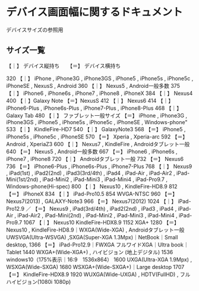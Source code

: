 デバイス画面幅に関するドキュメント
==================================================
デバイスサイズの参照用



サイズ一覧
--------------------------------------------------

【｜】 デバイス縦持ち　　【＝】 デバイス横持ち


320		【｜】 iPhone , iPhone3G , iPhone3GS , iPhone5 , iPhone5s , iPhone5c , iPhoneSE , NexusS , Android
360		【｜】 Nexus5 , Android一般多数
375		【｜】 iPhone6 , iPhone6s , iPhone7 , iPhone8 , iPhoneX
384		【｜】 Nexus4
400		【｜】Galaxy Note 【＝】NexusS
412		【｜】 Nexus6
414		【｜】 iPhone6-Plus , iPhone6s-Plus , iPhone7-Plus , iPhone8-Plus
468		【｜】 Galaxy Tab
480		【｜】 ファブレット一般サイズ
		【＝】 iPhone , iPhone3G , iPhone3GS , iPhone5 , iPhone5s , iPhone5c , iPhoneSE , Windows-phone"
533		【｜】 KindleFire-HD7
540		【｜】 GalaxyNote3
568		【＝】 iPhone5 , iPhone5s , iPhone5c , iPhoneSE
570		【＝】 Xperia , Xperia-arc
592		【＝】 Android , XperiaZ3
600		【｜】 Nexus7 , KindleFire , Androidタブレット一般
640		【＝】 Nexus5 , Android一般多数
667		【＝】 iPhone6 , iPhone6s , iPhone7 , iPhone8
720		【｜】 Androidタブレット一般
732		【＝】 Nexus6
736		【＝】 iPhone6-Plus , iPhone6s-Plus , iPhone7-Plus
768		【｜】 Nexus9 , iPad(1st) , iPad2(2nd) , iPad3(3rd/4th) , iPad4 , iPad-Air , iPad-Air2 , iPad-Mini(1st/2nd) ,
		iPad-Mini2 , iPad-Mini3 , iPad-Mini4 , iPad-Pro9.7 , Windows-phone(Hi-spec)
800		【｜】 Nexus10 , KindleFire-HD8.9
812		【＝】 iPhoneX
834		【｜】 iPad-Pro10.5
854		WVGA-NTSC
960		【＝】 Nexus7(2013) , GALAXY-Note3 
966		【＝】 Nexus7(2012) 
1024	【｜】 iPad-Pro12.9 ／
		【＝】 Nexus9 , iPad(3rd/4th) , iPad2(2nd) , iPad3 , iPad4 , iPad-Air ,
		iPad-Air2 , iPad-Mini(2nd) , iPad-Mini2 , iPad-Mini3 , iPad-Mini4 , iPad-Pro9.7
1067	【｜】 Nexus10 KindleFire-HDX8.9
1152	XGA+
1280	【＝】 Nexus10 , KindleFire-HD8.9｜WXGA(Wide-XGA) , Androidタブレット一般
		UWSVGA(Ultra-WSVGA) ,SXGA(Super-XGA 1.3Mpx)｜NetBook｜Small desktop,
1366	【＝】 iPad-Pro12.9｜FWXGA フルワイドXGA｜Ultra book｜Tablet
1440	WXGA+(Wide-XGA+) , ハイビジョン (地上デジタル)
1536	windows10（175%表示｜16:9　1536x864）
1600	UXGA(Ultra-XGA 1.9Mpx) , WSXGA(Wide-SXGA)
1680	WSXGA+(Wide-SXGA+)｜Large desktop
1707	【＝】 KindleFire-HDX8.9
1920	WUXGA(Wide-UXGA) , HDTV(FullHD) , フルハイビジョン(1080i 1080p)


